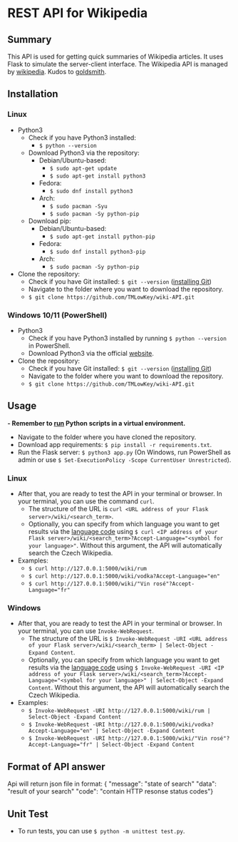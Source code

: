 # REST API for Wikipedia
## Summary
This API is used for getting quick summaries of Wikipedia articles. It uses Flask to simulate the server-client interface. The Wikipedia API is managed by [wikipedia](https://github.com/goldsmith/Wikipedia). Kudos to [goldsmith](https://github.com/goldsmith).

## Installation
### Linux
- Python3
  - Check if you have Python3 installed:
    - `$ python --version`
  - Download Python3 via the repository:
    - Debian/Ubuntu-based:
      - `$ sudo apt-get update`
      - `$ sudo apt-get install python3`
    - Fedora:
      - `$ sudo dnf install python3`
    - Arch:
      - `$ sudo pacman -Syu`
      - `$ sudo pacman -Sy python-pip`
  - Download pip:
    - Debian/Ubuntu-based:
      - `$ sudo apt-get install python-pip`
    - Fedora:
      - `$ sudo dnf install python3-pip`
    - Arch:
      - `$ sudo pacman -Sy python-pip`
- Clone the repository:
  - Check if you have Git installed: `$ git --version` ([installing Git](https://git-scm.com/book/en/v2/Getting-Started-Installing-Git))
  - Navigate to the folder where you want to download the repository.
  - `$ git clone https://github.com/TMLowKey/wiki-API.git`
### Windows 10/11 (PowerShell)
- Python3
  - Check if you have Python3 installed by running `$ python --version` in PowerShell.
  - Download Python3 via the official [website](https://www.python.org/downloads/windows/).
- Clone the repository:
  - Check if you have Git installed: `$ git --version` ([installing Git](https://git-scm.com/book/en/v2/Getting-Started-Installing-Git))
  - Navigate to the folder where you want to download the repository.
  - `$ git clone https://github.com/TMLowKey/wiki-API.git`

## Usage
**- Remember to [run](https://www.freecodecamp.org/news/how-to-setup-virtual-environments-in-python/) Python scripts in a virtual environment.**
- Navigate to the folder where you have cloned the repository.
- Download app requirements: `$ pip install -r requirements.txt`.
- Run the Flask server: `$ python3 app.py` (On Windows, run PowerShell as admin or use `$ Set-ExecutionPolicy -Scope CurrentUser Unrestricted`).
### Linux
- After that, you are ready to test the API in your terminal or browser. In your terminal, you can use the command `curl`.
  - The structure of the URL is `curl <URL address of your Flask server>/wiki/<search_term>`.
  - Optionally, you can specify from which language you want to get results via the [language code](https://en.wikipedia.org/wiki/List_of_ISO_639_language_codes) using `$ curl <IP address of your Flask server>/wiki/<search_term>?Accept-Language="<symbol for your language>"`. Without this argument, the API will automatically search the Czech Wikipedia.
- Examples:
  - `$ curl http://127.0.0.1:5000/wiki/rum`
  - `$ curl http://127.0.0.1:5000/wiki/vodka?Accept-Language="en"`
  - `$ curl http://127.0.0.1:5000/wiki/"Vin rosé"?Accept-Language="fr"`
### Windows
- After that, you are ready to test the API in your terminal or browser. In your terminal, you can use `Invoke-WebRequest`.
  - The structure of the URL is `$ Invoke-WebRequest -URI <URL address of your Flask server>/wiki/<search_term> | Select-Object -Expand Content`.
  - Optionally, you can specify from which language you want to get results via the [language code](https://en.wikipedia.org/wiki/List_of_ISO_639_language_codes) using `$ Invoke-WebRequest -URI <IP address of your Flask server>/wiki/<search_term>?Accept-Language="<symbol for your language>" | Select-Object -Expand Content`. Without this argument, the API will automatically search the Czech Wikipedia.
- Examples:
  - `$ Invoke-WebRequest -URI http://127.0.0.1:5000/wiki/rum | Select-Object -Expand Content`
  - `$ Invoke-WebRequest -URI http://127.0.0.1:5000/wiki/vodka?Accept-Language="en" | Select-Object -Expand Content`
  - `$ Invoke-WebRequest -URI http://127.0.0.1:5000/wiki/"Vin rosé"?Accept-Language="fr" | Select-Object -Expand Content`
## Format of API answer
Api will return json file in format:
{ "message": "state of search"
  "data": "result of your search"
  "code": "contain HTTP resonse status codes"}
## Unit Test
- To run tests, you can use `$ python -m unittest test.py`.
